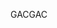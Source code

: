  <span data-ttu-id="52f2e-101">GAC</span><span class="sxs-lookup"><span data-stu-id="52f2e-101">GAC</span></span> 